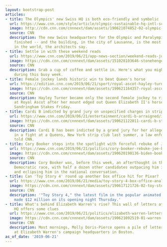 ```yaml
---
layout: bootstrap-post
articles:
- title: The Olympics' new Swiss HQ is both eco-friendly and symbolic
  url: https://www.cnn.com/style/article/olympic-sustainable-hq-intl-scli/index.html
  image: http://cdn.cnn.com/cnnnext/dam/assets/190621074852-02-olympic-headquaters-lake-geneva-intl-scli-super-tease.jpg
  source: CNN
  description: The new Swiss headquarters for the Olympic and Paralympic Games is
    finished -- and the building, in the city of Lausanne, is the most sustainable
    in the world, the architects say.
- title: Settle in with these weekend reads
  url: https://www.cnn.com/2019/06/21/app-news-section/weekend-reads-june-21-trnd/index.html
  image: https://cdn.cnn.com/cnnnext/dam/assets/151028103646-stonehenge-sunset-super-tease.jpg
  source: CNN
  description: Grab a cup of coffee and settle in. Here's what you might have missed
    during this busy week.
- title: Female jockey lands historic win to beat Queen's horse
  url: https://edition.cnn.com/2019/06/21/sport/royal-ascot-hayley-turner-queen-spt-intl-gbr/index.html
  image: https://cdn.cnn.com/cnnnext/dam/assets/190621164357-royal-ascot-day-four-royal-procession-super-tease.jpg
  source: CNN
  description: Hayley Turner became only the second female jockey to ride a winner
    at Royal Ascot after her mount edged out Queen Elizabeth II's horse to win the
    Sandringham Stakes Friday.
- title: Cardi B indicted by grand jury on unspecified charges in strip club case
  url: https://www.cnn.com/2019/06/21/entertainment/cardi-b-arraigned/index.html
  image: https://cdn.cnn.com/cnnnext/dam/assets/190621122011-cardi-b-strip-club-brawl-criminal-court-super-tease.jpg
  source: CNN
  description: Cardi B has been indicted by a grand jury for her alleged participation
    in a fight at a Queens, New York strip club last summer, a law enforcement source
    told CNN.
- title: Cory Booker steps into the spotlight with forceful rebuke of Joe Biden
  url: https://www.cnn.com/2019/06/21/politics/cory-booker-rebuke-joe-biden/index.html
  image: https://cdn.cnn.com/cnnnext/dam/assets/190620190136-biden-booker-split-super-tease.jpg
  source: CNN
  description: Cory Booker was, before this week, an afterthought in the crowded 2020
    Democratic race, with half a dozen other candidates outpacing him in the polls
    and eclipsing him in the national conversation.
- title: Can 'Toy Story 4' round up another box office hit for Pixar?
  url: https://www.cnn.com/2019/06/21/media/toy-story-4-box-office-analysis/index.html
  image: https://cdn.cnn.com/cnnnext/dam/assets/190617121726-02-toy-story-4-super-tease.jpg
  source: CNN
  description: '"Toy Story 4," the latest film in the popular animated franchise,
    made $12 million on its opening night Thursday.'
- title: What's behind Elizabeth Warren's rise? This wall of letters at her campaign
    HQ offers some clues
  url: https://www.cnn.com/2019/06/21/politics/elizabeth-warren-letters-2020-campaign/index.html
  image: https://cdn.cnn.com/cnnnext/dam/assets/190621092519-01-warren-campaign-letters-super-tease.jpg
  source: CNN
  description: Most mornings, Molly Doris-Pierce opens a pile of letters that arrives
    at Elizabeth Warren's campaign headquarters in Boston.
as_of_date: '2019-06-21'
---
```


